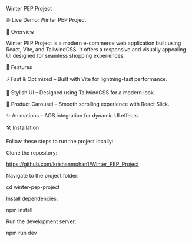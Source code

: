 Winter PEP Project

🌐 Live Demo: Winter PEP Project

📌 Overview

Winter PEP Project is a modern e-commerce web application built using React, Vite, and TailwindCSS. It offers a responsive and visually appealing UI designed for seamless shopping experiences.

🚀 Features

⚡ Fast & Optimized – Built with Vite for lightning-fast performance.

🎨 Stylish UI – Designed using TailwindCSS for a modern look.

🛒 Product Carousel – Smooth scrolling experience with React Slick.

✨ Animations – AOS integration for dynamic UI effects.

🛠️ Installation

Follow these steps to run the project locally:

Clone the repository:

https://github.com/krishanmohan1/Winter_PEP_Project

Navigate to the project folder:

cd winter-pep-project

Install dependencies:

npm install

Run the development server:

npm run dev

